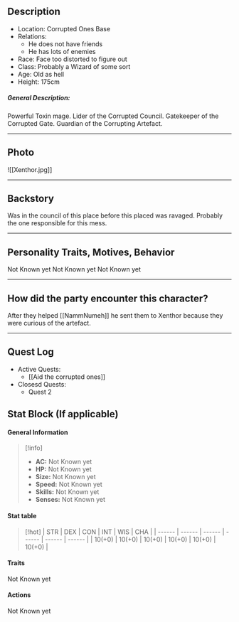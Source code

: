 
## Description
- Location: Corrupted Ones Base
- Relations: 
	- He does not have friends
	- He has lots of enemies
- Race: Face too distorted to figure out
- Class: Probably a Wizard of some sort
- Age: Old as hell
- Height: 175cm

##### General Description:
Powerful Toxin mage. Lider of the Corrupted Council. Gatekeeper of the Corrupted Gate. Guardian of the Corrupting Artefact.



---

## Photo

![[Xenthor.jpg]]



---

## Backstory
Was in the council of this place before this placed was ravaged. Probably the one responsible for this mess.

---


## Personality Traits, Motives, Behavior
Not Known yet
Not Known yet
Not Known yet

---

## How did the party encounter this character?
After they helped [[NammNumeh]] he sent them to Xenthor because they were curious of the artefact.

---


## Quest Log
- Active Quests:
	- [[Aid the corrupted ones]] 
- Closesd Quests:
	- Quest 2


## Stat Block (If applicable)
#### General Information

>[!info]
>- **AC:** Not Known yet
>- **HP:** Not Known yet
>- **Size:** Not Known yet
>- **Speed:** Not Known yet
>- **Skills:** Not Known yet
>- **Senses:** Not Known yet

#### Stat table

>[!hot]
>| STR    | DEX    | CON    | INT    | WIS    | CHA    |
>| ------ | ------ | ------ | ------ | ------ | ------ |
>| 10(+0) | 10(+0) | 10(+0) | 10(+0) | 10(+0) | 10(+0) |

#### Traits

Not Known yet 


#### Actions

Not Known yet 